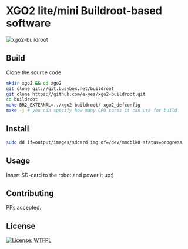 # XGO2 lite/mini Buildroot-based software

![xgo2-buildroot](https://github.com/e-yes/xgo2-buildroot/actions/workflows/xgo2-buildroot.yml/badge.svg)

## Build

Clone the source code

```sh
mkdir xgo2 && cd xgo2
git clone git://git.busybox.net/buildroot
git clone https://github.com/e-yes/xgo2-buildroot.git
cd buildroot
make BR2_EXTERNAL=../xgo2-buildroot/ xgo2_defconfig
make -j # you can specify how many CPU cores it can use for build
```

## Install

```sh
sudo dd if=output/images/sdcard.img of=/dev/mmcblk0 status=progress
```

## Usage

Insert SD-card to the robot and power it up:)

## Contributing

PRs accepted.

## License

[![License: WTFPL](https://img.shields.io/badge/License-WTFPL-brightgreen.svg)](http://www.wtfpl.net/about/)
